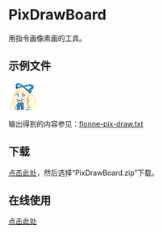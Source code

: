 # PixDrawBoard
用指令画像素画的工具。

## 示例文件
![Flonne](flonne-pix-draw.png)

输出得到的内容参见：[flonne-pix-draw.txt](flonne-pix-draw.txt)

## 下载
[点击此处](https://github.com/lxfly2000/PixDrawBoard/releases)，然后选择“PixDrawBoard.zip”下载。

## 在线使用
[点击此处](https://lxfly2000.github.io/PixDrawBoard/)
